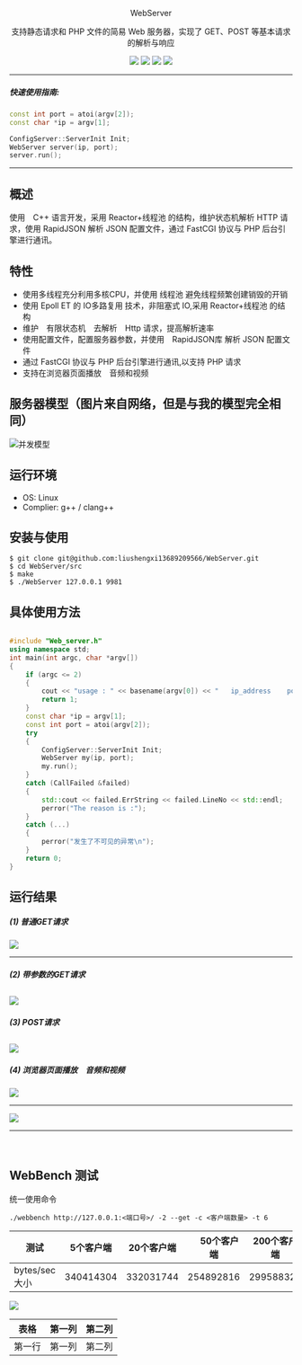 <div align="center">

WebServer


支持静态请求和 PHP 文件的简易 Web 服务器，实现了 GET、POST 等基本请求的解析与响应

![](https://img.shields.io/badge/release-v1.0-green.svg)
![](https://img.shields.io/badge/Base%20On-FastCGI-green.svg)
![](https://img.shields.io/badge/dependencies-up%20to%20date-green.svg)
![](https://img.shields.io/badge/Base%20On-rapidJSON-green.svg)

</div>

--------

##### 快速使用指南:

```cpp
const int port = atoi(argv[2]);
const char *ip = argv[1];

ConfigServer::ServerInit Init;
WebServer server(ip, port);
server.run();

```
--------

## 概述

使用　C++ 语言开发，采用 Reactor+线程池 的结构，维护状态机解析 HTTP 请求，使用 RapidJSON 解析 JSON 配置文件，通过 FastCGI 协议与 PHP 后台引擎进行通讯。

## 特性

- 使用多线程充分利用多核CPU，并使用 线程池 避免线程频繁创建销毁的开销
- 使用 Epoll ET 的 IO多路复用 技术，非阻塞式 IO,采用 Reactor+线程池 的结构
- 维护　有限状态机　去解析　Http 请求，提高解析速率
- 使用配置文件，配置服务器参数，并使用　RapidJSON库 解析 JSON 配置文件
- 通过 FastCGI 协议与 PHP 后台引擎进行通讯,以支持 PHP 请求　
- 支持在浏览器页面播放　音频和视频

## 服务器模型（图片来自网络，但是与我的模型完全相同）

![并发模型](https://github.com/linyacool/WebServer/blob/master/datum/model.png)


## 运行环境

* OS: Linux 
* Complier: g++ / clang++ 

## 安装与使用
    $ git clone git@github.com:liushengxi13689209566/WebServer.git
	$ cd WebServer/src
    $ make 
    $ ./WebServer 127.0.0.1 9981

## 具体使用方法　
```cpp

#include "Web_server.h"
using namespace std;
int main(int argc, char *argv[])
{
	if (argc <= 2)
	{
		cout << "usage : " << basename(argv[0]) << "   ip_address    port_number   " << endl;
		return 1;
	}
	const char *ip = argv[1];
	const int port = atoi(argv[2]);
	try
	{
		ConfigServer::ServerInit Init;
		WebServer my(ip, port);
		my.run();
	}
	catch (CallFailed &failed)
	{
		std::cout << failed.ErrString << failed.LineNo << std::endl;
		perror("The reason is :");
	}
	catch (...)
	{
		perror("发生了不可见的异常\n");
	}
	return 0;
}
```
## 运行结果
##### (1) 普通GET请求

![](https://github.com/liushengxi13689209566/WebServer/blob/master/image/get.png)

----- 

##### (2) 带参数的GET请求
![](https://github.com/liushengxi13689209566/WebServer/blob/master/image/get_01.png)
----- 

##### (3) POST请求
![](https://github.com/liushengxi13689209566/WebServer/blob/master/image/post.png)
----- 

##### (4) 浏览器页面播放　音频和视频
![](https://github.com/liushengxi13689209566/WebServer/blob/master/image/music.png)

----- 

![](https://github.com/liushengxi13689209566/WebServer/blob/master/image/video.png)

------
　
## WebBench 测试

统一使用命令

    ./webbench http://127.0.0.1:<端口号>/ -2 --get -c <客户端数量> -t 6


| 测试      |   5个客户端   | 20个客户端     |　 50个客户端     | 200个客户端     | 5000个客户端     |
| ---------- | :-----------:  | :-----------: |  :-----------: |  :-----------: | :-----------: |
| bytes/sec大小     |    340414304  |   332031744   |254892816|   299588320   |279898240      |


![](https://github.com/liushengxi13689209566/WebServer/blob/master/image/webbench.png)


| 表格      | 第一列     | 第二列     |
| ---------- | :-----------:  | :-----------: |
| 第一行     | 第一列     | 第二列     |





